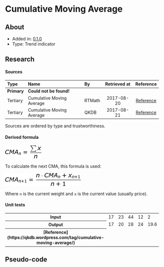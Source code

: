 # Cumulative Moving Average

## About
* Added in: [0.1.0](https://github.com/wuhkuh/talib/releases/tag/0.1.0)
* Type: Trend indicator

## Research

#### Sources

| Type        | Name                      | By     | Retrieved at | Reference |
| :---------- | :------------------------ | :----- | :----------: | :-------: |
| **Primary** | **Could not be found!**   |        |              |           |
| Tertiary    | Cumulative Moving Average | RTMath |  2017-08-20  | [Reference](https://rtmath.net/helpFinAnalysis/html/f90144b2-8ccb-4eeb-a622-4bd1ff87feb4.htm) |
| Tertiary    | Cumulative Moving Average | QKDB   |  2017-08-21  | [Reference](https://qkdb.wordpress.com/tag/cumulative-moving-average/) |

Sources are ordered by type and trustworthiness.

#### Derived formula
![](CMA.png)

To calculate the next CMA, this formula is used:  

![](CMA1.png)

Where `n` is the current weight and `x` is the current value (usually price).

#### Unit tests

<table>
  <tr>
    <th>Input</th>
    <td>17</td>
    <td>23</td>
    <td>44</td>
    <td>12</td>
    <td>2</td>
    <td>36</td>
    <td>37</td>
    <td>44</td>
    <td>28</td>
    <td>20</td>
  </tr>
  <tr>
    <th>Output</th>
    <td>17</td>
    <td>20</td>
    <td>28</td>
    <td>24</td>
    <td>19.6</td>
    <td>22.33333</td>
    <td>24.42857</td>
    <td>26.875</td>
    <td>27</td>
    <td>26.3</td>
  </tr>
  <tr>
    <th>[Reference](https://qkdb.wordpress.com/tag/cumulative-moving-average/)</th>
  </tr>
</table>

## Pseudo-code
